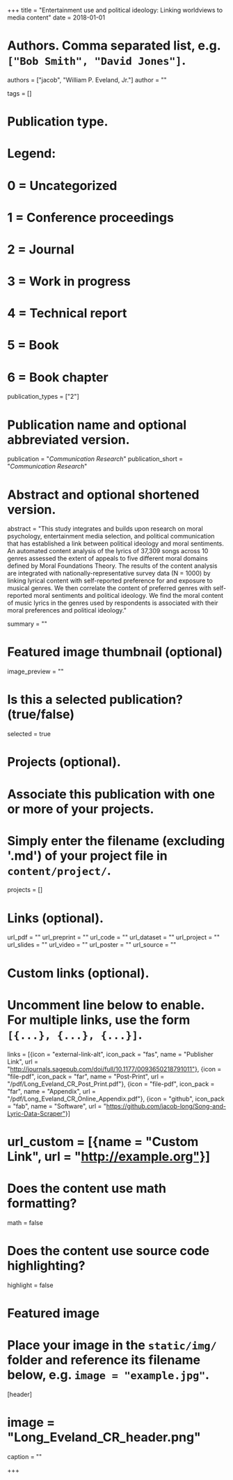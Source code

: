 +++
title = "Entertainment use and political ideology: Linking worldviews to media content"
date = 2018-01-01

# Authors. Comma separated list, e.g. `["Bob Smith", "David Jones"]`.
authors = ["jacob", "William P. Eveland, Jr."]
author = ""

tags = []

# Publication type.
# Legend:
# 0 = Uncategorized
# 1 = Conference proceedings
# 2 = Journal
# 3 = Work in progress
# 4 = Technical report
# 5 = Book
# 6 = Book chapter
publication_types = ["2"]

# Publication name and optional abbreviated version.
publication = "*Communication Research*"
publication_short = "*Communication Research*"

# Abstract and optional shortened version.
abstract = "This study integrates and builds upon research on moral psychology, entertainment media selection, and political communication that has established a link between political ideology and moral sentiments. An automated content analysis of the lyrics of 37,309 songs across 10 genres assessed the extent of appeals to five different moral domains defined by Moral Foundations Theory. The results of the content analysis are integrated with nationally-representative survey data (N = 1000) by linking lyrical content with self-reported preference for and exposure to musical genres. We then correlate the content of preferred genres with self-reported moral sentiments and political ideology. We find the moral content of music lyrics in the genres used by respondents is associated with their moral preferences and political ideology."

summary = ""

# Featured image thumbnail (optional)
image_preview = ""

# Is this a selected publication? (true/false)
selected = true

# Projects (optional).
#   Associate this publication with one or more of your projects.
#   Simply enter the filename (excluding '.md') of your project file in `content/project/`.
projects = []

# Links (optional).
url_pdf = ""
url_preprint = ""
url_code = ""
url_dataset = ""
url_project = ""
url_slides = ""
url_video = ""
url_poster = ""
url_source = ""

# Custom links (optional).
#   Uncomment line below to enable. For multiple links, use the form `[{...}, {...}, {...}]`.
links = [{icon = "external-link-alt", icon_pack = "fas", name = "Publisher Link", url = "http://journals.sagepub.com/doi/full/10.1177/0093650218791011"}, {icon = "file-pdf", icon_pack = "far", name = "Post-Print", url = "/pdf/Long_Eveland_CR_Post_Print.pdf"}, {icon = "file-pdf", icon_pack = "far", name = "Appendix", url = "/pdf/Long_Eveland_CR_Online_Appendix.pdf"},  {icon = "github", icon_pack = "fab", name = "Software", url = "https://github.com/jacob-long/Song-and-Lyric-Data-Scraper"}]
# url_custom = [{name = "Custom Link", url = "http://example.org"}]

# Does the content use math formatting?
math = false

# Does the content use source code highlighting?
highlight = false

# Featured image
# Place your image in the `static/img/` folder and reference its filename below, e.g. `image = "example.jpg"`.
[header]
# image = "Long_Eveland_CR_header.png"
caption = ""

+++